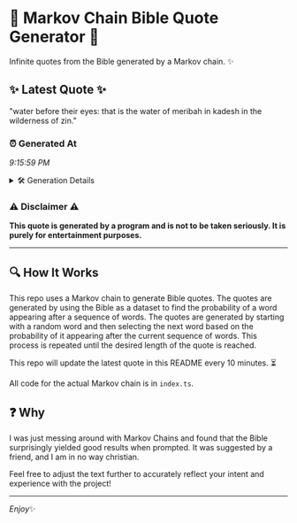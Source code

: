 # 📖 Markov Chain Bible Quote Generator 📖

Infinite quotes from the Bible generated by a Markov chain. ✨

## ✨ Latest Quote ✨
"water before their eyes: that is the water of meribah in kadesh in the wilderness of zin."

### ⏰ Generated At
*9:15:59 PM*

<details>
    <summary>🛠️ Generation Details</summary>
    <p>
        <strong>🌱 Seed:</strong> water<br>
        <strong>🔄 Iterations:</strong> 16<br>
        <strong>📜 Context History:</strong><br>[ water ]: before<br>[ water, before ]: their<br>[ water, before, their ]: eyes:<br>[ water, before, their, eyes: ]: that<br>[ water, before, their, eyes:, that ]: is<br>[ water, before, their, eyes:, that, is ]: the<br>[ before, their, eyes:, that, is, the ]: water<br>[ their, eyes:, that, is, the, water ]: of<br>[ eyes:, that, is, the, water, of ]: meribah<br>[ that, is, the, water, of, meribah ]: in<br>[ is, the, water, of, meribah, in ]: kadesh<br>[ the, water, of, meribah, in, kadesh ]: in<br>[ water, of, meribah, in, kadesh, in ]: the<br>[ of, meribah, in, kadesh, in, the ]: wilderness<br>[ meribah, in, kadesh, in, the, wilderness ]: of<br>[ in, kadesh, in, the, wilderness, of ]: zin.<br>
    </p>
</details>

### ⚠️ Disclaimer ⚠️
**This quote is generated by a program and is not to be taken seriously. It is purely for entertainment purposes.**

---

## 🔍 How It Works

This repo uses a Markov chain to generate Bible quotes. The quotes are generated by using the Bible as a dataset to find the probability of a word appearing after a sequence of words. The quotes are generated by starting with a random word and then selecting the next word based on the probability of it appearing after the current sequence of words. This process is repeated until the desired length of the quote is reached.

This repo will update the latest quote in this README every 10 minutes. ⏳

All code for the actual Markov chain is in `index.ts`.

## ❓ Why

I was just messing around with Markov Chains and found that the Bible surprisingly yielded good results when prompted. 
It was suggested by a friend, and I am in no way christian.

Feel free to adjust the text further to accurately reflect your intent and experience with the project!

---

*Enjoy*✨
